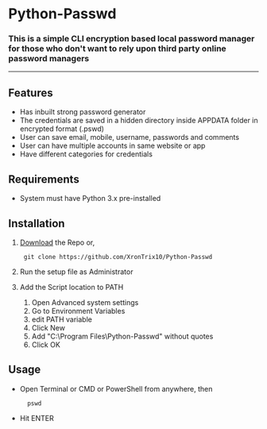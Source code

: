 # Python-Passwd

### This is a simple CLI encryption based local password manager for those who don't want to rely upon third party online password managers

---

## Features

- Has inbuilt strong password generator
- The credentials are saved in a hidden directory inside APPDATA folder in encrypted format (.pswd)
- User can save email, mobile, username, passwords and comments
- User can have multiple accounts in same website or app
- Have different categories for credentials

## Requirements

- System must have Python 3.x pre-installed

## Installation

1. [Download](https://codeload.github.com/XronTrix10/Python-Passwd/zip/refs/heads/windows) the Repo or,

        git clone https://github.com/XronTrix10/Python-Passwd

2. Run the setup file as Administrator
3. Add the Script location to PATH

    1. Open Advanced system settings
    2. Go to Environment Variables
    3. edit PATH variable
    4. Click New
    5. Add "C:\Program Files\Python-Passwd" without quotes
    6. Click OK

## Usage

- Open Terminal or CMD or PowerShell from anywhere, then
        
        pswd

- Hit ENTER